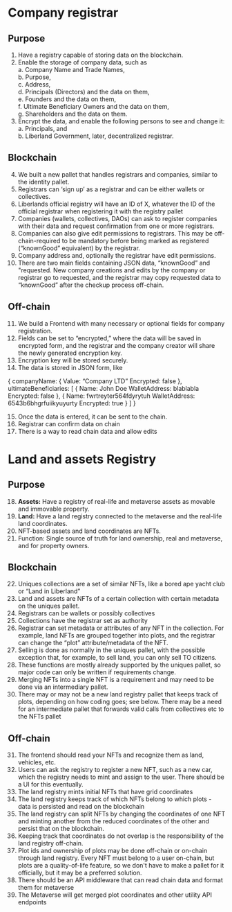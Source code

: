 # Company registrar
## Purpose
1. Have a registry capable of storing data on the blockchain.
2. Enable the storage of company data, such as   
   a. Company Name and Trade Names,  
   b. Purpose,  
   c. Address,  
   d. Principals (Directors) and the data on them,  
   e. Founders and the data on them,  
   f. Ultimate Beneficiary Owners and the data on them,  
   g. Shareholders and the data on them.  
3. Encrypt the data, and enable the following persons to see and change it:   
   a. Principals, and  
   b. Liberland Government, later, decentralized registrar.  
## Blockchain
4. We built a new pallet that handles registrars and companies, similar to the identity pallet.
5. Registrars can ‘sign up’ as a registrar and can be either wallets or collectives.
6. Liberlands official registry will have an ID of X, whatever the ID of the official registrar when registering it with the registry pallet
7. Companies (wallets, collectives, DAOs) can ask to register companies with their data and request confirmation from one or more registrars.
8. Companies can also give edit permissions to registrars. This may be off-chain-required to be mandatory before being marked as registered (“knownGood” equivalent) by the registrar.
9. Company address and, optionally the registrar have edit permissions.
10. There are two main fields containing JSON data, “knownGood” and "requested. New company creations and edits by the company or registrar go to requested, and the registrar may copy requested data to “knownGood” after the checkup process off-chain.
## Off-chain
11. We build a Frontend with many necessary or optional fields for company registration.
12. Fields can be set to “encrypted,” where the data will be saved in encrypted form, and the registrar and the company creator will share the newly generated encryption key.
13. Encryption key will be stored securely.
14. The data is stored in JSON form, like

{
	companyName: {
	Value: “Company LTD”
	Encrypted: false
},
ultimateBeneficiaries: [
	{
		Name: John Doe
		WalletAddress: blablabla
		Encrypted: false
},
{
		Name: fwrtreyter564fdyrytuh
		WalletAddress: 6543b6bhgrfuiikyuyurty
		Encrypted: true
}
]
}

15. Once the data is entered, it can be sent to the chain.
16. Registrar can confirm data on chain
17. There is a way to read chain data and allow edits
# Land and assets Registry
## Purpose
18. **Assets:** Have a registry of real-life and metaverse assets as movable and immovable property.
19. **Land:** Have a land registry connected to the metaverse and the real-life land coordinates.
20. NFT-based assets and land coordinates are NFTs.
21. Function: Single source of truth for land ownership, real and metaverse, and for property owners.
## Blockchain
22. Uniques collections are a set of similar NFTs, like a bored ape yacht club or “Land in Liberland”
23. Land and assets are NFTs of a certain collection with certain metadata on the uniques pallet.
24. Registrars can be wallets or possibly collectives
25. Collections have the registrar set as authority
26. Registrar can set metadata or attributes of any NFT in the collection. For example, land NFTs are grouped together into plots, and the registrar can change the “plot” attribute/metadata of the NFT.
27. Selling is done as normally in the uniques pallet, with the possible exception that, for example, to sell land, you can only sell TO citizens.
28. These functions are mostly already supported by the uniques pallet, so major code can only be written if requirements change.
29. Merging NFTs into a single NFT is a requirement and may need to be done via an intermediary pallet. 
30. There may or may not be a new land registry pallet that keeps track of plots, depending on how coding goes; see below. There may be a need for an intermediate pallet that forwards valid calls from collectives etc to the NFTs pallet
## Off-chain
31. The frontend should read your NFTs and recognize them as land, vehicles, etc.
32. Users can ask the registry to register a new NFT, such as a new car, which the registry needs to mint and assign to the user. There should be a UI for this eventually.
33. The land registry mints initial NFTs that have grid coordinates
34. The land registry keeps track of which NFTs belong to which plots - data is persisted and read on the blockchain
35. The land registry can split NFTs by changing the coordinates of one NFT and minting another from the reduced coordinates of the other and persist that on the blockchain.
36. Keeping track that coordinates do not overlap is the responsibility of the land registry off-chain.
37. Plot ids and ownership of plots may be done off-chain or on-chain through land registry. Every NFT must belong to a user on-chain, but plots are a quality-of-life feature, so we don't have to make a pallet for it officially, but it may be a preferred solution.
38. There should be an API middleware that can read chain data and format them for metaverse
39. The Metaverse will get merged plot coordinates and other utility API endpoints
